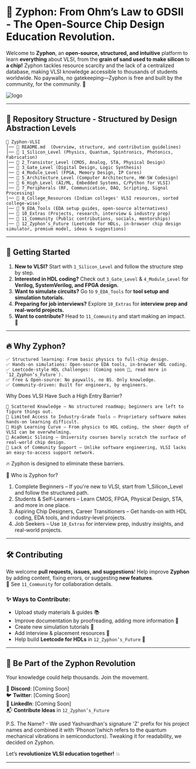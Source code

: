 # 📡 Zyphon: From Ohm’s Law to GDSII - The Open-Source Chip Design Education Revolution.

Welcome to **Zyphon**, an **open-source, structured, and intuitive** platform to learn **everything** about VLSI, from the **grain of sand used to make silicon** to **a chip!** Zyphon tackles resource scarcity and the lack of a centralized database, making VLSI knowledge accessible to thousands of students worldwide. No paywalls, no gatekeeping—Zyphon is free and built by the community, for the community. 🚀

![logo](https://github.com/user-attachments/assets/ba4b2d21-1f57-41ad-8ed8-efaf3efbad8e)

---

## 📂 Repository Structure - Structured by Design Abstraction Levels
```
📂 Zyphon-VLSI
│── 📜 README.md  (Overview, structure, and contribution guidelines)
│── 📂 1_Silicon_Level (Physics, Quantum, Spintronics, Photonics, Fabrication)
│── 📂 2_Transistor_Level (CMOS, Analog, STA, Physical Design)
│── 📂 3_Gate_Level (Digital Design, Logic Synthesis)
│── 📂 4_Module_Level (FPGA, Memory Design, IP Cores)
│── 📂 5_Architecture_Level (Computer Architecture, HW-SW Codesign)
│── 📂 6_High_Level (AI/ML, Embedded Systems, C/Python for VLSI)
│── 📂 7_Peripherals (RF, Communication, DAQ, Scripting, Signal Processing)
│── 📂 8_College_Resources (Indian colleges' VLSI resources, sorted college-wise)
│── 📂 9_EDA_Tools (EDA setup guides, open-source alternatives)
│── 📂 10_Extras (Projects, research, interview & industry prep)
│── 📂 11_Community (Public contributions, socials, mentorships)
│── 📂 12_Zyphon’s_Future (Leetcode for HDLs, in-browser chip design simulator, premium model, ideas & suggestions)
```

---

## 🚀 Getting Started

1. **New to VLSI?** Start with `1_Silicon_Level` and follow the structure step by step.
2. **Interested in HDL coding?** Check out `3_Gate_Level` & `4_Module_Level` for **Verilog, SystemVerilog, and FPGA design.**
3. **Want to simulate circuits?** Go to `9_EDA_Tools` for **tool setup and simulation tutorials.**
4. **Preparing for job interviews?** Explore `10_Extras` for **interview prep and real-world projects.**
5. **Want to contribute?** Head to `11_Community` and start making an impact. 🤝

---

## 🔥 Why Zyphon?
```
✅ Structured learning: From basic physics to full-chip design.  
✅ Hands-on simulations: Open-source EDA tools, in-browser HDL coding.  
✅ Leetcode-style HDL challenges: (Coming soon 🚧, read more in `12_Zyphon’s_Future`). 
✅ Free & Open-source: No paywalls, no BS. Only knowledge.  
✅ Community-driven: Built for engineers, by engineers.  
```
Why Does VLSI Have Such a High Entry Barrier?
```
🔴 Scattered Knowledge – No structured roadmap; beginners are left to figure things out.
🔴 Limited Access to Industry-Grade Tools – Proprietary software makes hands-on learning difficult.
🔴 High Learning Curve – From physics to HDL coding, the sheer depth of VLSI can be overwhelming.
🔴 Academic Siloing – University courses barely scratch the surface of real-world chip design.
🔴 Lack of Community Support – Unlike software engineering, VLSI lacks an easy-to-access support network.
```
🔥 Zyphon is designed to eliminate these barriers.

📢 Who is Zyphon for?
1. Complete Beginners – If you're new to VLSI, start from 1_Silicon_Level and follow the structured path.
2. Students & Self-Learners – Learn CMOS, FPGA, Physical Design, STA, and more in one place.
3. Aspiring Chip Designers, Career Transitioners – Get hands-on with HDL coding, EDA tools, and industry-level projects.
4. Job Seekers – Use `10_Extras` for interview prep, industry insights, and real-world projects.

---

## 🛠 Contributing
We welcome **pull requests, issues, and suggestions**! Help improve **Zyphon** by adding content, fixing errors, or suggesting **new features**.   
📌 See `11_Community` for collaboration details.

### ✨ Ways to Contribute:
- Upload study materials & guides 📚
- Improve documentation by proofreading, adding more information 📝
- Create new simulation tutorials 🔬
- Add interview & placement resources 🎯
- Help build **Leetcode for HDLs** in `12_Zyphon’s_Future` 🚀

---

## 📢 Be Part of the Zyphon Revolution
Your knowledge could help thousands. Join the movement.

🚀 **Discord**: [Coming Soon]  
🐦 **Twitter**: [Coming Soon]  
💼 **LinkedIn**: [Coming Soon]  
📬 **Contribute Ideas** in `12_Zyphon’s_Future`

P.S.
The Name? - We used Yashvardhan's signature 'Z' prefix for his project names and combined it with 'Phonon'(which refers to the quantum mechanical vibrations in semiconductors). Tweaking it for readability, we decided on Zyphon.

Let’s **revolutionize VLSI education together!** 💥

---
